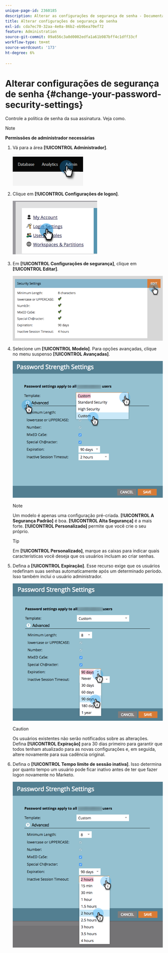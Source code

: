 ```yaml
---
unique-page-id: 2360185
description: Alterar as configurações de segurança de senha - Documentação do Marketo - Documentação do produto
title: Alterar configurações de segurança de senha
exl-id: cda7ec70-32aa-4e0a-86b2-eb9bea70ef72
feature: Administration
source-git-commit: 09a656c3a0d0002edfa1a61b987bff4c1dff33cf
workflow-type: tm+mt
source-wordcount: '173'
ht-degree: 6%

---
```


# Alterar configurações de segurança de senha {#change-your-password-security-settings}

Controle a política de senha da sua assinatura. Veja como.

>[!NOTE]
>
>**Permissões de administrador necessárias**

1. Vá para a área **[!UICONTROL Administrador]**.

   ![](assets/change-your-password-security-settings-1.png)

1. Clique em **[!UICONTROL Configurações de logon]**.

   ![](assets/change-your-password-security-settings-2.png)

1. Em **[!UICONTROL Configurações de segurança]**, clique em **[!UICONTROL Editar]**.

   ![](assets/change-your-password-security-settings-3.png)

1. Selecione um **[!UICONTROL Modelo]**. Para opções avançadas, clique no menu suspenso **[!UICONTROL Avançadas]**.

   ![](assets/change-your-password-security-settings-4.png)

   >[!NOTE]
   >
   >Um modelo é apenas uma configuração pré-criada. **[!UICONTROL A Segurança Padrão]** é boa. **[!UICONTROL Alta Segurança]** é a mais forte. **[!UICONTROL Personalizado]** permite que você crie o seu próprio.

   >[!TIP]
   >
   >Em **[!UICONTROL Personalizado]**, marque as caixas para indicar quais características você deseja que os usuários incluam ao criar senhas.

1. Defina a **[!UICONTROL Expiração]**. Esse recurso exige que os usuários redefinam suas senhas automaticamente após um determinado período. Isso também inclui o usuário administrador.

   ![](assets/change-your-password-security-settings-5.png)

   >[!CAUTION]
   >
   >Os usuários existentes não serão notificados sobre as alterações. Defina **[!UICONTROL Expiração]** para 30 dias primeiro para garantir que todos tenham atualizado para as novas configurações e, em seguida, altere novamente para sua cadência original.

1. Defina o **[!UICONTROL Tempo limite de sessão inativa]**. Isso determina por quanto tempo um usuário pode ficar inativo antes de ter que fazer logon novamente no Marketo.

   ![](assets/change-your-password-security-settings-6.png)
